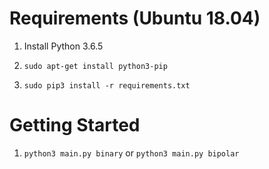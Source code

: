 # Requirements (Ubuntu 18.04)

1. Install Python 3.6.5

1. `sudo apt-get install python3-pip`

1. `sudo pip3 install -r requirements.txt`

# Getting Started

1. `python3 main.py binary` or `python3 main.py bipolar`
